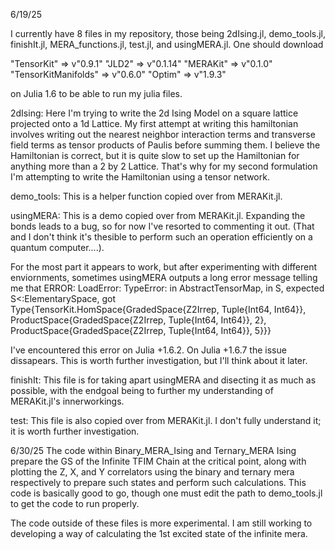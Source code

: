 6/19/25

I currently have 8 files in my repository, those being 2dIsing.jl, demo_tools.jl, finishIt.jl, MERA_functions.jl, test.jl, and usingMERA.jl. 
One should download 

  "TensorKit"          => v"0.9.1"
  "JLD2"               => v"0.1.14"
  "MERAKit"            => v"0.1.0"
  "TensorKitManifolds" => v"0.6.0"
  "Optim"              => v"1.9.3"

  on Julia 1.6 to be able to run my julia files.

  2dIsing:
  Here I'm trying to write the 2d Ising Model on a square lattice projected onto a 1d Lattice. My first attempt at writing this hamiltonian involves
  writing out the nearest neighbor interaction terms and transverse field terms as tensor products of Paulis before summing them. I believe the Hamiltonian
  is correct, but it is quite slow to set up the Hamiltonian for anything more than a 2 by 2 Lattice. That's why for my second formulation I'm attempting to 
  write the Hamiltonian using a tensor network. 

  demo_tools:
  This is a helper function copied over from MERAKit.jl.

  usingMERA:
  This is a demo copied over from MERAKit.jl. Expanding the bonds leads to a bug, so for now I've resorted to commenting it out. (That and 
  I don't think it's thesible to perform such an operation efficiently on a quantum computer....).

  For the most part it appears to work, but after experimenting with different enviornments, sometimes usingMERA outputs a long error message telling
  me that 
  ERROR: LoadError: TypeError: in AbstractTensorMap, in S, expected S<:ElementarySpace, got Type{TensorKit.HomSpace{GradedSpace{Z2Irrep, Tuple{Int64, Int64}}, ProductSpace{GradedSpace{Z2Irrep, Tuple{Int64, Int64}}, 2}, ProductSpace{GradedSpace{Z2Irrep, Tuple{Int64, Int64}}, 5}}}

  I've encountered this error on Julia +1.6.2. On Julia +1.6.7 the issue dissapears. This is worth further investigation, but I'll think about it later.

  finishIt:
  This file is for taking apart usingMERA and disecting it as much as possible, with the endgoal being to further my understanding of MERAKit.jl's innerworkings. 

  test:
  This file is also copied over from MERAKit.jl. I don't fully understand it; it is worth further investigation.

6/30/25
The code within Binary_MERA_Ising and Ternary_MERA Ising prepare the GS of the Infinite TFIM Chain at the critical point, along with plotting the Z, X, and Y correlators using the binary and ternary mera respectively to prepare such states and perform such calculations. This code is basically good to go, though one must edit the path to demo_tools.jl to get the code to run properly.

The code outside of these files is more experimental. I am still working to developing a way of calculating the 1st excited state of the infinite mera.
  
